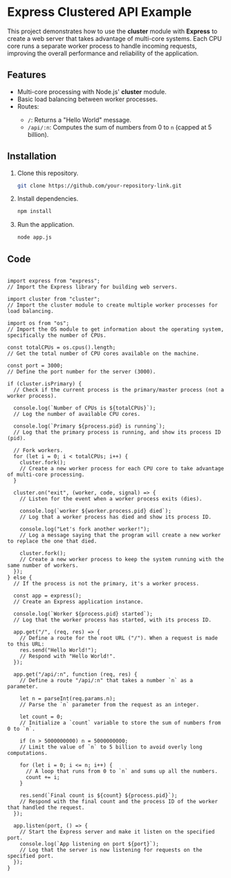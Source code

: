 # Express Clustered API Example

This project demonstrates how to use the **cluster** module with **Express** to create a web server that takes advantage of multi-core systems. Each CPU core runs a separate worker process to handle incoming requests, improving the overall performance and reliability of the application.

## Features

<ul>
  <li>Multi-core processing with Node.js' <strong>cluster</strong> module.</li>
  <li>Basic load balancing between worker processes.</li>
  <li>Routes:</li>
  <ul>
    <li><code>/</code>: Returns a "Hello World" message.</li>
    <li><code>/api/:n</code>: Computes the sum of numbers from 0 to <code>n</code> (capped at 5 billion).</li>
  </ul>
</ul>

## Installation

1. Clone this repository.
    ```bash
    git clone https://github.com/your-repository-link.git
    ```
2. Install dependencies.
    ```bash
    npm install
    ```

3. Run the application.
    ```bash
    node app.js
    ```

## Code

<pre>
<code>
import express from "express"; 
// Import the Express library for building web servers.

import cluster from "cluster"; 
// Import the cluster module to create multiple worker processes for load balancing.

import os from "os"; 
// Import the OS module to get information about the operating system, specifically the number of CPUs.

const totalCPUs = os.cpus().length; 
// Get the total number of CPU cores available on the machine.

const port = 3000; 
// Define the port number for the server (3000).

if (cluster.isPrimary) { 
  // Check if the current process is the primary/master process (not a worker process).
  
  console.log(`Number of CPUs is ${totalCPUs}`);
  // Log the number of available CPU cores.

  console.log(`Primary ${process.pid} is running`);
  // Log that the primary process is running, and show its process ID (pid).

  // Fork workers.
  for (let i = 0; i &lt; totalCPUs; i++) {
    cluster.fork(); 
    // Create a new worker process for each CPU core to take advantage of multi-core processing.
  }

  cluster.on("exit", (worker, code, signal) =&gt; { 
    // Listen for the event when a worker process exits (dies).
    
    console.log(`worker ${worker.process.pid} died`); 
    // Log that a worker process has died and show its process ID.

    console.log("Let's fork another worker!"); 
    // Log a message saying that the program will create a new worker to replace the one that died.

    cluster.fork(); 
    // Create a new worker process to keep the system running with the same number of workers.
  });
} else { 
  // If the process is not the primary, it's a worker process.

  const app = express(); 
  // Create an Express application instance.

  console.log(`Worker ${process.pid} started`);
  // Log that the worker process has started, with its process ID.

  app.get("/", (req, res) =&gt; { 
    // Define a route for the root URL ("/"). When a request is made to this URL:
    res.send("Hello World!"); 
    // Respond with "Hello World!".
  });

  app.get("/api/:n", function (req, res) { 
    // Define a route "/api/:n" that takes a number `n` as a parameter.

    let n = parseInt(req.params.n); 
    // Parse the `n` parameter from the request as an integer.

    let count = 0; 
    // Initialize a `count` variable to store the sum of numbers from 0 to `n`.

    if (n &gt; 5000000000) n = 5000000000; 
    // Limit the value of `n` to 5 billion to avoid overly long computations.

    for (let i = 0; i &lt;= n; i++) { 
      // A loop that runs from 0 to `n` and sums up all the numbers.
      count += i;
    }

    res.send(`Final count is ${count} ${process.pid}`); 
    // Respond with the final count and the process ID of the worker that handled the request.
  });

  app.listen(port, () =&gt; { 
    // Start the Express server and make it listen on the specified port.
    console.log(`App listening on port ${port}`);
    // Log that the server is now listening for requests on the specified port.
  });
}
</code>
</pre>

